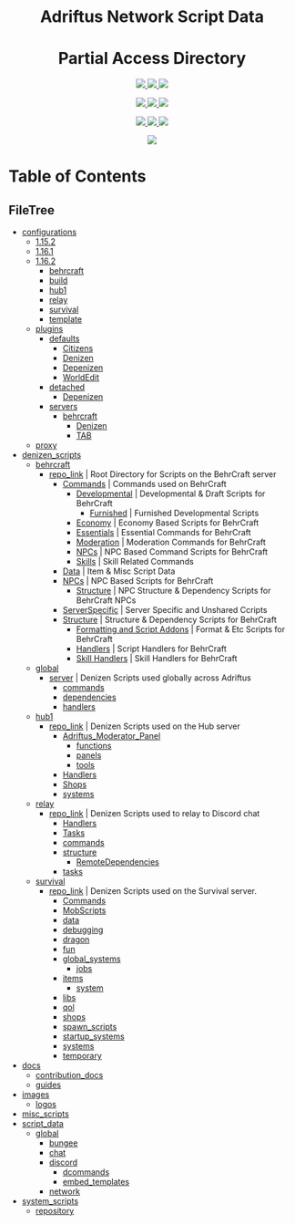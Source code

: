 <p>
    <h1 align=center> 
        Adriftus Network Script Data
    </h2>
    <h1 align=center> 
        Partial Access Directory
    </h2>
</p>

<p align=center>
    <!--- Organize Tracker ---->
    <a href=https://github.com/Adriftus-Studios/network-script-data/labels/Organize>
        <img src=https://img.shields.io/github/issues-raw/Adriftus-Studios/network-script-data/Organize?logo=symantec&label=Organize>
    </a>
    <!--- Help Wanted Tracker ---->
    <a href=https://github.com/Adriftus-Studios/network-script-data/labels/Help%20Wanted>
        <img src=https://img.shields.io/github/issues-raw/Adriftus-Studios/network-script-data/Help%20Wanted?logo=symantec&label=Help%20Wanted>
    </a>
    <!--- To-Do Tracker ---->
    <a href=https://github.com/Adriftus-Studios/network-script-data/labels/To-Do>
        <img src=https://img.shields.io/github/issues-raw/Adriftus-Studios/network-script-data/To-Do?logo=symantec&label=To-Do>
    </a>
</p>
<p align=center>
    <!--- Borked Tracker ---->
    <a href=https://github.com/Adriftus-Studios/network-script-data/labels/Borked>
        <img src=https://img.shields.io/github/issues-raw/Adriftus-Studios/network-script-data/Borked?logo=symantec&label=Borked>
    </a>
    <!--- Potential Bork Tracker ---->
    <a href=https://github.com/Adriftus-Studios/network-script-data/labels/Potential%20Bork>
        <img src=https://img.shields.io/github/issues-raw/Adriftus-Studios/network-script-data/Potential%20Bork?logo=symantec&label=Potential%20Bork>
    </a>
    <!--- Feature Request Tracker ---->
    <a href=https://github.com/Adriftus-Studios/network-script-data/labels/Feature%20Request>
        <img src=https://img.shields.io/github/issues-raw/Adriftus-Studios/network-script-data/Feature%20Request?logo=symantec&label=Feature%20Request>
    </a>
<p align=center>
    <!--- Website Status ---->
    <a href=>
        <img src=https://img.shields.io/website?logo=openstreetmap&down_color=lightgrey&down_message=Offline&label=Adriftus.com&up_message=Online&url=http%3A%2F%2Fadriftus.com>
    </a>
    <!--- Discord Activity ---->
    <a href=https://discord.gg/MjXemPr>
        <img src=https://img.shields.io/discord/481711026962694146?logo=discord>
    </a>
	<!--- Commit Activity ---->
    <a href=https://github.com/Adriftus-Studios/network-script-data/pulse>
        <img src=https://img.shields.io/github/commit-activity/m/Adriftus-Studios/network-script-data?logo=read-the-docs>
    </a>
    <!--- Server Statuses would be an optimal add here ---->
</p>
</p>

<p align=center>
    <!--- Getting Started Guide ---->
    <a href=https://github.com/Adriftus-Studios/network-script-data/tree/master/docs/guides/1.getting-started.md>
        <img src=https://img.shields.io/badge/docs-getting%20started-informational.svg?logo=read-the-docs>
    </a>
</p>

<!---
[![License](https://img.shields.io/github/license/Adriftus-Studios/network-script-data.svg?logo=read-the-docs)](https://github.com/Adriftus-Studios/network-script-data)
[![PayPal](https://img.shields.io/badge/Donate-PayPal-green.svg?logo=PayPal)](https://www.paypal.com/paypalme2/BearRiley)
[![DiscordActivity](https://img.shields.io/discord/481711026962694146?logo=discord)](https://discord.gg/4beFHHv)
[![Dynmap](https://img.shields.io/website?down_color=lightgrey&down_message=Offline&label=Dynmap&up_message=Online&url=http%3A%2F%2F76.119.243.194%3A8123%2Findex.html)](http://76.119.243.194:8123/index.html)
![Languages](https://img.shields.io/github/languages/count/Adriftus-Studios/network-script-data)
[![Pulse](https://img.shields.io/github/commit-activity/m/Adriftus-Studios/network-script-data)](https://github.com/Adriftus-Studios/network-script-data/pulse)
[![FeatureRequests](https://img.shields.io/github/issues/Adriftus-Studios/network-script-data/Feature&20Request?label=Feature%20Requests)](https://github.com/Adriftus-Studios/network-script-data/issues?q=is%3Aopen+is%3Aissue+label%3A%22Feature+Request%22) --->


# Table of Contents
## FileTree

- [configurations](configurations)
    - [1.15.2](configurations/1.15.2)
    - [1.16.1](configurations/1.16.1)
    - [1.16.2](configurations/1.16.2)
        - [behrcraft](configurations/1.16.2/behrcraft)
        - [build](configurations/1.16.2/build)
        - [hub1](configurations/1.16.2/hub1)
        - [relay](configurations/1.16.2/relay)
        - [survival](configurations/1.16.2/survival)
        - [template](configurations/1.16.2/template)
    - [plugins](configurations/plugins)
        - [defaults](configurations/plugins/defaults)
            - [Citizens](configurations/plugins/defaults/Citizens)
            - [Denizen](configurations/plugins/defaults/Denizen)
            - [Depenizen](configurations/plugins/defaults/Depenizen)
            - [WorldEdit](configurations/plugins/defaults/WorldEdit)
        - [detached](configurations/plugins/detached)
            - [Depenizen](configurations/plugins/detached/Depenizen)
        - [servers](configurations/plugins/servers)
            - [behrcraft](configurations/plugins/servers/behrcraft)
                - [Denizen](configurations/plugins/servers/behrcraft/Denizen)
                - [TAB](configurations/plugins/servers/behrcraft/TAB)
    - [proxy](configurations/proxy)
- [denizen_scripts](denizen_scripts)
    - [behrcraft](denizen_scripts/behrcraft)
        - [repo_link](denizen_scripts/behrcraft/repo_link) | Root Directory for Scripts on the BehrCraft server
            - [Commands](denizen_scripts/behrcraft/repo_link/Commands) | Commands used on BehrCraft
                - [Developmental](denizen_scripts/behrcraft/repo_link/Commands/Developmental) | Developmental & Draft Scripts for BehrCraft
                    - [Furnished](denizen_scripts/behrcraft/repo_link/Commands/Developmental/Furnished) | Furnished Developmental Scripts
                - [Economy](denizen_scripts/behrcraft/repo_link/Commands/Economy) | Economy Based Scripts for BehrCraft
                - [Essentials](denizen_scripts/behrcraft/repo_link/Commands/Essentials) | Essential Commands for BehrCraft
                - [Moderation](denizen_scripts/behrcraft/repo_link/Commands/Moderation) | Moderation Commands for BehrCraft
                - [NPCs](denizen_scripts/behrcraft/repo_link/Commands/NPCs) | NPC Based Command Scripts for BehrCraft
                - [Skills](denizen_scripts/behrcraft/repo_link/Commands/Skills) | Skill Related Commands
            - [Data](denizen_scripts/behrcraft/repo_link/Data) | Item & Misc Script Data
            - [NPCs](denizen_scripts/behrcraft/repo_link/NPCs) | NPC Based Scripts for BehrCraft
                - [Structure](denizen_scripts/behrcraft/repo_link/NPCs/Structure) | NPC Structure & Dependency Scripts for BehrCraft NPCs
            - [ServerSpecific](denizen_scripts/behrcraft/repo_link/ServerSpecific) | Server Specific and Unshared Ccripts
            - [Structure](denizen_scripts/behrcraft/repo_link/Structure) | Structure & Dependency Scripts for BehrCraft
                - [Formatting and Script Addons](denizen_scripts/behrcraft/repo_link/Structure/Formatting%20and%20Script%20Addons) | Format & Etc Scripts for BehrCraft
                - [Handlers](denizen_scripts/behrcraft/repo_link/Structure/Handlers) | Script Handlers for BehrCraft
                - [Skill Handlers](denizen_scripts/behrcraft/repo_link/Structure/Skill%20Handlers) | Skill Handlers for BehrCraft
    - [global](denizen_scripts/global)
        - [server](denizen_scripts/global/server) | Denizen Scripts used globally across Adriftus
            - [commands](denizen_scripts/global/server/commands)
            - [dependencies](denizen_scripts/global/server/dependencies)
            - [handlers](denizen_scripts/global/server/handlers)
    - [hub1](denizen_scripts/hub1)
        - [repo_link](denizen_scripts/hub1/repo_link) | Denizen Scripts used on the Hub server
            - [Adriftus_Moderator_Panel](denizen_scripts/hub1/repo_link/Adriftus_Moderator_Panel)
                - [functions](denizen_scripts/hub1/repo_link/Adriftus_Moderator_Panel/functions)
                - [panels](denizen_scripts/hub1/repo_link/Adriftus_Moderator_Panel/panels)
                - [tools](denizen_scripts/hub1/repo_link/Adriftus_Moderator_Panel/tools)
            - [Handlers](denizen_scripts/hub1/repo_link/Handlers)
            - [Shops](denizen_scripts/hub1/repo_link/Shops)
            - [systems](denizen_scripts/hub1/repo_link/systems)
    - [relay](denizen_scripts/relay)
        - [repo_link](denizen_scripts/relay/repo_link) | Denizen Scripts used to relay to Discord chat
            - [Handlers](denizen_scripts/relay/repo_link/Handlers)
            - [Tasks](denizen_scripts/relay/repo_link/Tasks)
            - [commands](denizen_scripts/relay/repo_link/commands)
            - [structure](denizen_scripts/relay/repo_link/structure)
                - [RemoteDependencies](denizen_scripts/relay/repo_link/structure/RemoteDependencies)
            - [tasks](denizen_scripts/relay/repo_link/tasks)
    - [survival](denizen_scripts/survival)
        - [repo_link](denizen_scripts/survival/repo_link) | Denizen Scripts used on the Survival server.
            - [Commands](denizen_scripts/survival/repo_link/Commands)
            - [MobScripts](denizen_scripts/survival/repo_link/MobScripts)
            - [data](denizen_scripts/survival/repo_link/data)
            - [debugging](denizen_scripts/survival/repo_link/debugging)
            - [dragon](denizen_scripts/survival/repo_link/dragon)
            - [fun](denizen_scripts/survival/repo_link/fun)
            - [global_systems](denizen_scripts/survival/repo_link/global_systems)
                - [jobs](denizen_scripts/survival/repo_link/global_systems/jobs)
            - [items](denizen_scripts/survival/repo_link/items)
                - [system](denizen_scripts/survival/repo_link/items/system)
            - [libs](denizen_scripts/survival/repo_link/libs)
            - [qol](denizen_scripts/survival/repo_link/qol)
            - [shops](denizen_scripts/survival/repo_link/shops)
            - [spawn_scripts](denizen_scripts/survival/repo_link/spawn_scripts)
            - [startup_systems](denizen_scripts/survival/repo_link/startup_systems)
            - [systems](denizen_scripts/survival/repo_link/systems)
            - [temporary](denizen_scripts/survival/repo_link/temporary)
- [docs](docs)
    - [contribution_docs](docs/contribution_docs)
    - [guides](docs/guides)
- [images](images)
    - [logos](images/logos)
- [misc_scripts](misc_scripts)
- [script_data](script_data)
    - [global](script_data/global)
        - [bungee](script_data/global/bungee)
        - [chat](script_data/global/chat)
        - [discord](script_data/global/discord)
            - [dcommands](script_data/global/discord/dcommands)
            - [embed_templates](script_data/global/discord/embed_templates)
        - [network](script_data/global/network)
- [system_scripts](system_scripts)
    - [repository](system_scripts/repository)
